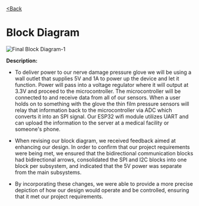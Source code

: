 
[<Back](https://team-208-github-io.github.io/egr314-team208.github.io/)

# Block Diagram

![Final Block Diagram-1](https://user-images.githubusercontent.com/93965371/234103237-aca36fb2-8937-4e8e-8a5d-d2c0bb4f0fea.png)



**Description:**
* To deliver power to our nerve damage pressure glove we will be using a wall outlet that supplies 5V and 1A to power up the device and let it function. Power will pass into a voltage regulator where it will output at 3.3V and proceed to the microcontroller. The microcontroller will be connected to and receive data from all of our sensors. When a user holds on to something with the glove the thin film pressure sensors will relay that information back to the microcontroller via ADC which converts it into an SPI signal. Our ESP32 wifi module utilizes UART and can upload the information to the server at a medical facility or someone's phone.  

* When revising our block diagram, we received feedback aimed at enhancing our design. In order to confirm that our project requirements were being met, we ensured that the bidirectional communication blocks had bidirectional arrows, consolidated the SPI and I2C blocks into one block per subsystem, and indicated that the 5V power was separate from the main subsystems.

* By incorporating these changes, we were able to provide a more precise depiction of how our design would operate and be controlled, ensuring that it met our project requirements.
